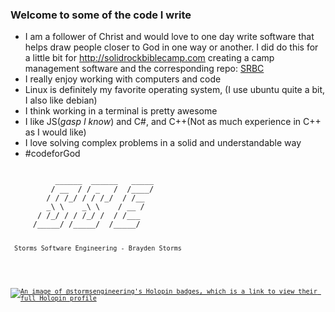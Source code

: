 ### Welcome to some of the code I write

- I am a follower of Christ and would love to one day write software that helps draw people closer to God in one way or another.  I did do this for a little bit for http://solidrockbiblecamp.com creating a camp management software and the corresponding repo: [SRBC](https://github.com/Storms-Engineering/SRBC)
- I really enjoy working with computers and code
- Linux is definitely my favorite operating system, (I use ubuntu quite a bit, I also like debian)
- I think working in a terminal is pretty awesome
- I like JS(*gasp I know*) and C#, and C++(Not as much experience in C++ as I would like)
- I love solving complex problems in a solid and understandable way
- #codeforGod

<code>
          ______  ______   _____
         / __  / / _   /  /____/ 
        / / /_/ / / /_/  / /__   
        _\ \    _\ \    / __ /  
      / /_/ / / /_/ /  / /___
     /_____/ /_____/  /_____/
	 
	 Storms Software Engineering - Brayden Storms
<code>


[![An image of @stormsengineering's Holopin badges, which is a link to view their full Holopin profile](https://holopin.me/stormsengineering)](https://holopin.io/@stormsengineering)

<!--
**Storms-Engineering/Storms-Engineering** is a ✨ _special_ ✨ repository because its `README.md` (this file) appears on your GitHub profile.

Here are some ideas to get you started:

- 🔭 I’m currently working on ...
- 🌱 I’m currently learning ...
- 👯 I’m looking to collaborate on ...
- 🤔 I’m looking for help with ...
- 💬 Ask me about ...
- 📫 How to reach me: ...
- 😄 Pronouns: ...
- ⚡ Fun fact: ...
-->


